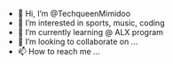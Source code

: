 - 👋 Hi, I’m @TechqueenMimidoo
- 👀 I’m interested in sports, music, coding
- 🌱 I’m currently learning @ ALX program
- 💞️ I’m looking to collaborate on ...
- 📫 How to reach me ...

<!---
TechqueenMimidoo/TechqueenMimidoo is a ✨ special ✨ repository because its `README.md` (this file) appears on your GitHub profile.
You can click the Preview link to take a look at your changes.
--->
